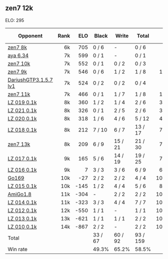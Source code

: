 ## zen7 12k ##

ELO: 295

Opponent | Rank | ELO | Black | Write | Total | Win rate
---------|-----:|----:|-------|-------|-------|-------:
[zen7 8k](zen7%208k.md) | 6k | 705 | 0 / 6 | - | 0 / 6 | 0.0%
[aya 6.34](aya%206.34.md) | 7k | 599 | 0 / 1 | - | 0 / 1 | 0.0%
[zen7 10k](zen7%2010k.md) | 7k | 552 | 0 / 1 | 0 / 2 | 0 / 3 | 0.0%
[zen7 9k](zen7%209k.md) | 7k | 546 | 0 / 6 | 1 / 2 | 1 / 8 | 12.5%
[DariushGTP3.1.5.7 lv1](DariushGTP3.1.5.7%20lv1.md) | 7k | 524 | 0 / 2 | 0 / 2 | 0 / 4 | 0.0%
[zen7 11k](zen7%2011k.md) | 7k | 466 | 0 / 1 | 1 / 7 | 1 / 8 | 12.5%
[LZ 019 0.1k](LZ%20019%200.1k.md) | 8k | 360 | 1 / 2 | 1 / 4 | 2 / 6 | 33.3%
[LZ 021 0.1k](LZ%20021%200.1k.md) | 8k | 326 | 0 / 1 | 2 / 5 | 2 / 6 | 33.3%
[LZ 020 0.1k](LZ%20020%200.1k.md) | 8k | 318 | 1 / 6 | 4 / 6 | 5 / 12 | 41.7%
[LZ 018 0.1k](LZ%20018%200.1k.md) | 8k | 212 | 7 / 10 | 6 / 7 | 13 / 17 | 76.5%
[zen7 13k](zen7%2013k.md) | 8k | 209 | 6 / 9 | 15 / 21 | 21 / 30 | 70.0%
[LZ 017 0.1k](LZ%20017%200.1k.md) | 9k | 165 | 5 / 6 | 14 / 19 | 19 / 25 | 76.0%
[LZ 016 0.1k](LZ%20016%200.1k.md) | 9k | 7 | 3 / 3 | 3 / 6 | 6 / 9 | 66.7%
[Go169](Go169.md) | 10k | -27 | 2 / 2 | 2 / 2 | 4 / 4 | 100.0%
[LZ 015 0.1k](LZ%20015%200.1k.md) | 10k | -145 | 1 / 2 | 4 / 4 | 5 / 6 | 83.3%
[AmiGo1.8](AmiGo1.8.md) | 11k | -304 | - | 2 / 2 | 2 / 2 | 100.0%
[LZ 014 0.1k](LZ%20014%200.1k.md) | 11k | -323 | 3 / 3 | 4 / 4 | 7 / 7 | 100.0%
[LZ 012 0.1k](LZ%20012%200.1k.md) | 12k | -550 | 1 / 1 | - | 1 / 1 | 100.0%
[LZ 013 0.1k](LZ%20013%200.1k.md) | 13k | -621 | 1 / 1 | 1 / 1 | 2 / 2 | 100.0%
[LZ 010 0.1k](LZ%20010%200.1k.md) | 14k | -867 | 2 / 2 | - | 2 / 2 | 100.0%
Total | | | 33 / 67 | 60 / 92 | 93 / 159 | 
Win rate| | | 49.3% | 65.2% | 58.5% | 
